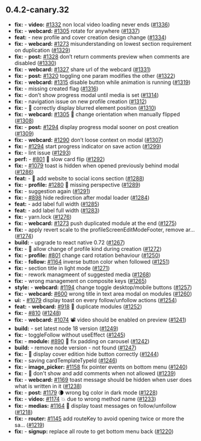 ## 0.4.2-canary.32

* **fix:**  - **video:** [#1332](https://github.com/AzzappApp/azzapp/pull/1332) non local video loading never ends ([#1336](https://github.com/AzzappApp/azzapp/pull/1336))
* **fix:**  - **webcard:** [#1305](https://github.com/AzzappApp/azzapp/pull/1305) rotate for anywhere ([#1337](https://github.com/AzzappApp/azzapp/pull/1337))
* **feat:**  - new profile and cover creation design change ([#1334](https://github.com/AzzappApp/azzapp/pull/1334))
* **fix:**  - **webcard:** [#1273](https://github.com/AzzappApp/azzapp/pull/1273) misunderstanding on lowest section requirement on duplication ([#1329](https://github.com/AzzappApp/azzapp/pull/1329))
* **fix:**  - **post:** [#1328](https://github.com/AzzappApp/azzapp/pull/1328) don’t return comments preview when comments are disabled ([#1330](https://github.com/AzzappApp/azzapp/pull/1330))
* **fix:**  - **webcard:** [#1327](https://github.com/AzzappApp/azzapp/pull/1327) share url of the webcard ([#1331](https://github.com/AzzappApp/azzapp/pull/1331))
* **fix:**  - **post:** [#1320](https://github.com/AzzappApp/azzapp/pull/1320) toggling one param modifies the other ([#1322](https://github.com/AzzappApp/azzapp/pull/1322))
* **fix:**  - **webcard:** [#1315](https://github.com/AzzappApp/azzapp/pull/1315) disable button while animation is running ([#1319](https://github.com/AzzappApp/azzapp/pull/1319))
* **fix:**  - missing created flag ([#1316](https://github.com/AzzappApp/azzapp/pull/1316))
* **fix:**  - don’t show progress modal until media is set ([#1314](https://github.com/AzzappApp/azzapp/pull/1314))
* **fix:**  - navigation issue on new profile creation ([#1312](https://github.com/AzzappApp/azzapp/pull/1312))
* **fix:**  - 🐛 correctly display blurred element position ([#1310](https://github.com/AzzappApp/azzapp/pull/1310))
* **fix:**  - **webcard:** [#1305](https://github.com/AzzappApp/azzapp/pull/1305) 💃 change orientation when manually flipped ([#1308](https://github.com/AzzappApp/azzapp/pull/1308))
* **fix:**  - **post:** [#1294](https://github.com/AzzappApp/azzapp/pull/1294) display progress modal sooner on post creation ([#1309](https://github.com/AzzappApp/azzapp/pull/1309))
* **fix:**  - **webcard:** [#1290](https://github.com/AzzappApp/azzapp/pull/1290) don’t loose context on modal ([#1307](https://github.com/AzzappApp/azzapp/pull/1307))
* **fix:**  - [#1294](https://github.com/AzzappApp/azzapp/pull/1294) start progress indicator on save action ([#1299](https://github.com/AzzappApp/azzapp/pull/1299))
* **fix:**  - lint issue ([#1293](https://github.com/AzzappApp/azzapp/pull/1293))
* **perf:**  - [#801](https://github.com/AzzappApp/azzapp/pull/801) 🐌 slow card flip ([#1292](https://github.com/AzzappApp/azzapp/pull/1292))
* **fix:**  - [#1079](https://github.com/AzzappApp/azzapp/pull/1079) toast is hidden when opened previously behind modal ([#1286](https://github.com/AzzappApp/azzapp/pull/1286))
* **feat:**  - 🎸 add website to social icons section ([#1288](https://github.com/AzzappApp/azzapp/pull/1288))
* **fix:**  - **profile:** [#1280](https://github.com/AzzappApp/azzapp/pull/1280) 💅 missing perspective ([#1289](https://github.com/AzzappApp/azzapp/pull/1289))
* **fix:**  - suggestion again ([#1291](https://github.com/AzzappApp/azzapp/pull/1291))
* **fix:**  - [#898](https://github.com/AzzappApp/azzapp/pull/898) hide redirection after modal loader ([#1284](https://github.com/AzzappApp/azzapp/pull/1284))
* **feat:**  - add label full width ([#1285](https://github.com/AzzappApp/azzapp/pull/1285))
* **feat:**  - add label full width ([#1283](https://github.com/AzzappApp/azzapp/pull/1283))
* **fix:**  - yarn.lock ([#1276](https://github.com/AzzappApp/azzapp/pull/1276))
* **fix:**  - **webcard:** [#1273](https://github.com/AzzappApp/azzapp/pull/1273) push duplicated module at the end ([#1275](https://github.com/AzzappApp/azzapp/pull/1275))
* **fix:**  - apply revert scale to the profileScreenEditModeFooter, remove ar… ([#1274](https://github.com/AzzappApp/azzapp/pull/1274))
* **build:**  - upgrade to react native 0.72 ([#1267](https://github.com/AzzappApp/azzapp/pull/1267))
* **fix:**  - 🐛 allow change of profile kind during creation ([#1272](https://github.com/AzzappApp/azzapp/pull/1272))
* **fix:**  - **profile:** [#801](https://github.com/AzzappApp/azzapp/pull/801) change card rotation behaviour ([#1250](https://github.com/AzzappApp/azzapp/pull/1250))
* **fix:**  - **follow:** [#1164](https://github.com/AzzappApp/azzapp/pull/1164) inverse button color when followed ([#1251](https://github.com/AzzappApp/azzapp/pull/1251))
* **fix:**  - section title in light mode ([#1271](https://github.com/AzzappApp/azzapp/pull/1271))
* **fix:**  - rework managmeent of suggested media ([#1268](https://github.com/AzzappApp/azzapp/pull/1268))
* **fix:**  - wrong management on composite keys ([#1265](https://github.com/AzzappApp/azzapp/pull/1265))
* **style:**  - **webcard:** [#1194](https://github.com/AzzappApp/azzapp/pull/1194) change toggle desktop/mobile buttons ([#1257](https://github.com/AzzappApp/azzapp/pull/1257))
* **fix:**  - **webcard:** [#600](https://github.com/AzzappApp/azzapp/pull/600) wrong title in text area modal on modules ([#1260](https://github.com/AzzappApp/azzapp/pull/1260))
* **ui:**  - [#1079](https://github.com/AzzappApp/azzapp/pull/1079) display toast on every follow/unfollow actions ([#1254](https://github.com/AzzappApp/azzapp/pull/1254))
* **feat:**  - **webcard:** [#918](https://github.com/AzzappApp/azzapp/pull/918) 👯 duplicate modules ([#1252](https://github.com/AzzappApp/azzapp/pull/1252))
* **fix:**  - [#810](https://github.com/AzzappApp/azzapp/pull/810) ([#1248](https://github.com/AzzappApp/azzapp/pull/1248))
* **fix:**  - **webcard:** [#1074](https://github.com/AzzappApp/azzapp/pull/1074) 📽️ video should be enabled on preview ([#1241](https://github.com/AzzappApp/azzapp/pull/1241))
* **build:**  - set latest node 18 version ([#1249](https://github.com/AzzappApp/azzapp/pull/1249))
* **fix:**  - toggleFollow without useEffect ([#1245](https://github.com/AzzappApp/azzapp/pull/1245))
* **fix:**  - **module:** [#890](https://github.com/AzzappApp/azzapp/pull/890) 💅 fix padding on carousel ([#1242](https://github.com/AzzappApp/azzapp/pull/1242))
* **build:**  - remove node version - not found ([#1247](https://github.com/AzzappApp/azzapp/pull/1247))
* **fix:**  - 🐛 display cover edition hide button correctly ([#1244](https://github.com/AzzappApp/azzapp/pull/1244))
* **fix:**  - saving cardTemplateTypeId ([#1246](https://github.com/AzzappApp/azzapp/pull/1246))
* **fix:**  - **image_picker:** [#1158](https://github.com/AzzappApp/azzapp/pull/1158) fix pointer events on bottom menu ([#1240](https://github.com/AzzappApp/azzapp/pull/1240))
* **fix:**  - 🐛 don't show and add comments when not allowed ([#1239](https://github.com/AzzappApp/azzapp/pull/1239))
* **fix:**  - **webcard:** [#1169](https://github.com/AzzappApp/azzapp/pull/1169) toast message should be hidden when user does what is written in it ([#1238](https://github.com/AzzappApp/azzapp/pull/1238))
* **fix:**  - **post:** [#1179](https://github.com/AzzappApp/azzapp/pull/1179) 🌘 wrong bg color in dark mode ([#1228](https://github.com/AzzappApp/azzapp/pull/1228))
* **fix:**  - **video:** [#1174](https://github.com/AzzappApp/azzapp/pull/1174) 💥 due to wrong method name ([#1233](https://github.com/AzzappApp/azzapp/pull/1233))
* **fix:**  - **medias:** [#1164](https://github.com/AzzappApp/azzapp/pull/1164) 💅 display toast messages on follow/unfollow ([#1218](https://github.com/AzzappApp/azzapp/pull/1218))
* **fix:**  - **router:** [#1145](https://github.com/AzzappApp/azzapp/pull/1145) add routeKey to avoid opening twice or more the sa… ([#1219](https://github.com/AzzappApp/azzapp/pull/1219))
* **fix:**  - **signup:** replace all route to get bottom menu back ([#1220](https://github.com/AzzappApp/azzapp/pull/1220))